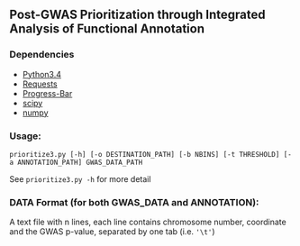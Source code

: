 ## Post-GWAS Prioritization through Integrated Analysis of Functional Annotation

### Dependencies
- [Python3.4](https://www.python.org/)
- [Requests](http://docs.python-requests.org/en/latest/)
- [Progress-Bar](https://pypi.python.org/pypi/progressbar2)
- [scipy](http://www.scipy.org)
- [numpy](http://www.numpy.org/)

### Usage:

```
prioritize3.py [-h] [-o DESTINATION_PATH] [-b NBINS] [-t THRESHOLD] [-a ANNOTATION_PATH] GWAS_DATA_PATH
```

See `prioritize3.py -h` for more detail

### DATA Format (for both GWAS_DATA and ANNOTATION):
A text file with n lines, each line contains chromosome number, coordinate and the GWAS p-value, separated by one tab (i.e. `'\t'`)

